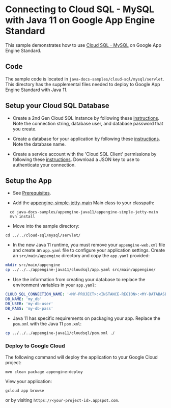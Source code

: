 # Connecting to Cloud SQL - MySQL with Java 11 on Google App Engine Standard

This sample demonstrates how to use
[Cloud SQL - MySQL](https://cloud.google.com/sql/docs/mysql/) on
Google App Engine Standard.

## Code

The sample code is located in `java-docs-samples/cloud-sql/mysql/servlet`. This directory has the supplemental files needed to deploy to Google App Engine Standard with Java 11.

## Setup your Cloud SQL Database

- Create a 2nd Gen Cloud SQL Instance by following these
[instructions](https://cloud.google.com/sql/docs/mysql/create-instance). Note the connection string,
database user, and database password that you create.

- Create a database for your application by following these
[instructions](https://cloud.google.com/sql/docs/mysql/create-manage-databases). Note the database
name.

- Create a service account with the 'Cloud SQL Client' permissions by following these
[instructions](https://cloud.google.com/sql/docs/mysql/connect-external-app#4_if_required_by_your_authentication_method_create_a_service_account).
Download a JSON key to use to authenticate your connection.

## Setup the App

- See [Prerequisites](../README.md#Prerequisites).

- Add the [appengine-simple-jetty-main](../README.md#appengine-simple-jetty-main)
Main class to your classpath:
```
  cd java-docs-samples/appengine-java11/appengine-simple-jetty-main
  mvn install
```

- Move into the sample directory:
```
cd ../../cloud-sql/mysql/servlet/
```

- In the new Java 11 runtime, you must remove your `appengine-web.xml` file and create an `app.yaml` file to configure your application settings. Create an `src/main/appengine` directory and copy the `app.yaml` provided:
```bash
mkdir src/main/appengine
cp ../../../appengine-java11/cloudsql/app.yaml src/main/appengine/
```

- Use the information from creating your database to replace the
environment variables in your `app.yaml`:
```YAML
CLOUD_SQL_CONNECTION_NAME: '<MY-PROJECT>:<INSTANCE-REGION>:<MY-DATABASE>'
DB_NAME: 'my_db'
DB_USER: 'my-db-user'
DB_PASS: 'my-db-pass'
```

- Java 11 has specific requirements on packaging your app. Replace the `pom.xml` with the Java 11 `pom.xml`:
```bash
cp ../../../appengine-java11/cloudsql/pom.xml ./
```

### Deploy to Google Cloud

The following command will deploy the application to your Google Cloud project:
```
mvn clean package appengine:deploy
```

View your application:
```
gcloud app browse
```
or by visiting `https://<your-project-id>.appspot.com`.
